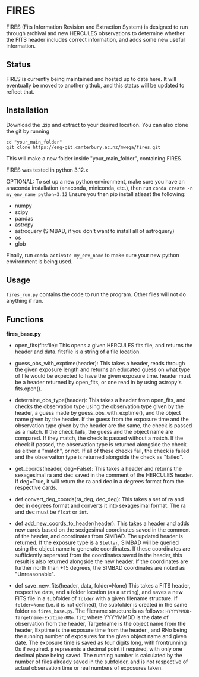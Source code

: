 # FIRES
FIRES (Fits Information Revision and Extraction System) is designed to run through archival and new HERCULES observations to determine whether the FITS header includes correct information, and adds some new useful information.

## Status
FIRES is currently being maintained and hosted up to date here. It will eventually be moved to another github, and this status will be updated to reflect that.
## Installation
Download the .zip and extract to your desired location. You can also clone the git by running
```
cd "your_main_folder"
git clone https://eng-git.canterbury.ac.nz/mwega/fires.git
```
This will make a new folder inside "your_main_folder", containing FIRES.

FIRES was tested in python 3.12.x

OPTIONAL: To set up a new python environment, make sure you have an anaconda installation (anaconda, miniconda, etc.), then run `conda create -n my_env_name python=3.12`
Ensure you then pip install atleast the following:

- numpy
- scipy
- pandas
- astropy
- astroquery (SIMBAD, if you don't want to install all of astroquery)
- os
- glob

Finally, run `conda activate my_env_name` to make sure your new python environment is being used.

## Usage

`fires_run.py` contains the code to run the program. Other files will not do anything if run.

## Functions
**fires_base.py**
- open_fits(fitsfile):
This opens a given HERCULES fits file, and returns the header and data.
fitsfile is a string of a file location.

- guess_obs_with_exptime(header):
This takes a header, reads through the given exposure length and returns an educated guess on what type of file would be expected to have the given exposure time.
header must be a header returned by open_fits, or one read in by using astropy's fits.open().

- determine_obs_type(header):
This takes a header from open_fits, and checks the observation type using the observation type given by the header, a guess made by guess_obs_with_exptime(), and the object name given by the header.
If the guess from the exposure time and the observation type given by the header are the same, the check is passed as a match. 
If the check fails, the guess and the object name are compared. If they match, the check is passed without a match.
If the check if passed, the observation type is returned alongside the check as either a "match", or not.
If all of these checks fail, the check is failed and the observation type is returned alongside the check as "failed".

- get_coords(header, deg=False):
This takes a header and returns the sexagesimal ra and dec saved in the comment of the HERCULES header.
If deg=True, it will return the ra and dec in a degrees format from the respective cards.

- def convert_deg_coords(ra_deg, dec_deg):
This takes a set of ra and dec in degrees format and converts it into sexagesimal format. 
The ra and dec must be `float` or `int`.

- def add_new_coords_to_header(header):
This takes a header and adds new cards based on the sexigesimal coordinates saved in the comment of the header, and coordinates from SIMBAD. The updated header is returned.
If the exposure type is a `Stellar`, SIMBAD will be queried using the object name to generate coordinates. If these coordinates are sufficiently seperated from the coordinates saved in the header, this result is also returned alongside the new header. If the coordinates are further north than +15 degrees, the SIMBAD coordinates are noted as "Unreasonable".

- def save_new_fits(header, data, folder=None)
This takes a FITS header, respective data, and a folder location (as a `string`), and saves a new FITS file in a subfolder of `folder` with a given filename structure.
If `folder=None` (i.e. it is not defined), the subfolder is created in the same folder as `fires_base.py`.
The filename structure is as follows: `HYYYYMMDD-Targetname-Exptime-RNo.fit`; where YYYYMMDD is the date of observation from the header, Targetname is the object name from the header, Exptime is the exposure time from the header , and RNo being the running number of exposures for the given object name and given date.
The exposure time is saved as four digits long, with frontrunning 0s if required. `p` represents a decimal point if required, with only one decimal place being saved.
The running number is calculated by the number of files already saved in the subfolder, and is not respective of actual observation time or real numbers of exposures taken.

